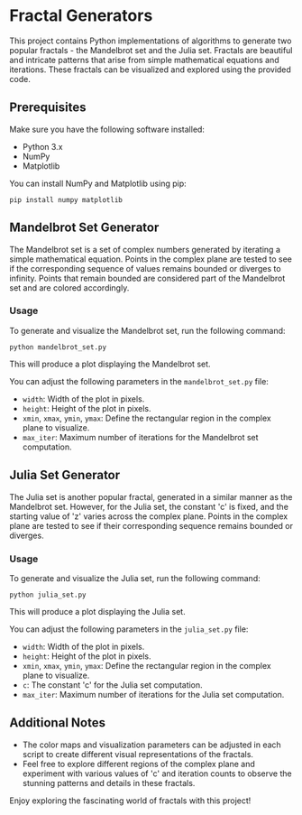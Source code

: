 # Fractal Generators

This project contains Python implementations of algorithms to generate two popular fractals - the Mandelbrot set and the Julia set. Fractals are beautiful and intricate patterns that arise from simple mathematical equations and iterations. These fractals can be visualized and explored using the provided code.

## Prerequisites

Make sure you have the following software installed:

- Python 3.x
- NumPy
- Matplotlib

You can install NumPy and Matplotlib using pip:

```
pip install numpy matplotlib
```

## Mandelbrot Set Generator

The Mandelbrot set is a set of complex numbers generated by iterating a simple mathematical equation. Points in the complex plane are tested to see if the corresponding sequence of values remains bounded or diverges to infinity. Points that remain bounded are considered part of the Mandelbrot set and are colored accordingly.

### Usage

To generate and visualize the Mandelbrot set, run the following command:

```
python mandelbrot_set.py
```

This will produce a plot displaying the Mandelbrot set.

You can adjust the following parameters in the `mandelbrot_set.py` file:

- `width`: Width of the plot in pixels.
- `height`: Height of the plot in pixels.
- `xmin`, `xmax`, `ymin`, `ymax`: Define the rectangular region in the complex plane to visualize.
- `max_iter`: Maximum number of iterations for the Mandelbrot set computation.

## Julia Set Generator

The Julia set is another popular fractal, generated in a similar manner as the Mandelbrot set. However, for the Julia set, the constant 'c' is fixed, and the starting value of 'z' varies across the complex plane. Points in the complex plane are tested to see if their corresponding sequence remains bounded or diverges.

### Usage

To generate and visualize the Julia set, run the following command:

```
python julia_set.py
```

This will produce a plot displaying the Julia set.

You can adjust the following parameters in the `julia_set.py` file:

- `width`: Width of the plot in pixels.
- `height`: Height of the plot in pixels.
- `xmin`, `xmax`, `ymin`, `ymax`: Define the rectangular region in the complex plane to visualize.
- `c`: The constant 'c' for the Julia set computation.
- `max_iter`: Maximum number of iterations for the Julia set computation.

## Additional Notes

- The color maps and visualization parameters can be adjusted in each script to create different visual representations of the fractals.
- Feel free to explore different regions of the complex plane and experiment with various values of 'c' and iteration counts to observe the stunning patterns and details in these fractals.

Enjoy exploring the fascinating world of fractals with this project!
